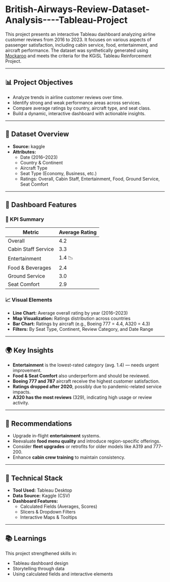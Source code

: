# British-Airways-Review-Dataset-Analysis----Tableau-Project

This project presents an interactive Tableau dashboard analyzing airline customer reviews from 2016 to 2023. It focuses on various aspects of passenger satisfaction, including cabin service, food, entertainment, and aircraft performance. The dataset was synthetically generated using [Mockaroo](https://www.mockaroo.com/) and meets the criteria for the KGiSL Tableau Reinforcement Project.

---

## 📊 Project Objectives

- Analyze trends in airline customer reviews over time.
- Identify strong and weak performance areas across services.
- Compare average ratings by country, aircraft type, and seat class.
- Build a dynamic, interactive dashboard with actionable insights.

---

## 📁 Dataset Overview

- **Source:** kaggle
- **Attributes:**
  - Date (2016–2023)
  - Country & Continent
  - Aircraft Type
  - Seat Type (Economy, Business, etc.)
  - Ratings: Overall, Cabin Staff, Entertainment, Food, Ground Service, Seat Comfort

---

## 📌 Dashboard Features

### 🔢 KPI Summary

| Metric                | Average Rating |
|-----------------------|----------------|
| Overall               | 4.2            |
| Cabin Staff Service   | 3.3            |
| Entertainment         | 1.4 📉         |
| Food & Beverages      | 2.4            |
| Ground Service        | 3.0            |
| Seat Comfort          | 2.9            |

### 📈 Visual Elements

- **Line Chart:** Average overall rating by year (2016–2023)
- **Map Visualization:** Ratings distribution across countries
- **Bar Chart:** Ratings by aircraft (e.g., Boeing 777 = 4.4, A320 = 4.3)
- **Filters:** By Seat Type, Continent, Review Category, and Date Range

---

## 🌍 Key Insights

- **Entertainment** is the lowest-rated category (avg. 1.4) — needs urgent improvement.
- **Food & Seat Comfort** also underperform and should be reviewed.
- **Boeing 777 and 787** aircraft receive the highest customer satisfaction.
- **Ratings dropped after 2020**, possibly due to pandemic-related service impacts.
- **A320 has the most reviews** (329), indicating high usage or review activity.

---

## 🎯 Recommendations

- Upgrade in-flight **entertainment** systems.
- Reevaluate **food menu quality** and introduce region-specific offerings.
- Consider **fleet upgrades** or retrofits for older models like A319 and 777-200.
- Enhance **cabin crew training** to maintain consistency.

---

## 🔧 Technical Stack

- **Tool Used:** Tableau Desktop
- **Data Source:** Kaggle (CSV)
- **Dashboard Features:**
  - Calculated Fields (Averages, Scores)
  - Slicers & Dropdown Filters
  - Interactive Maps & Tooltips

---

## 📚 Learnings

This project strengthened skills in:
- Tableau dashboard design
- Storytelling through data
- Using calculated fields and interactive elements

